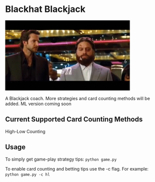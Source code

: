 # Blackhat Blackjack
![alt text](https://github.com/moonman312/blackhat-blackjack/blob/master/The_Hangover_Blackjack_Scene.gif "MATHS")


A Blackjack coach. More strategies and card counting methods will be added. ML version coming soon




## Current Supported Card Counting Methods
High-Low Counting



## Usage
To simply get game-play strategy tips:
`python game.py`



To enable card counting and betting tips use the -c flag. For example:
`python game.py -c hl`
